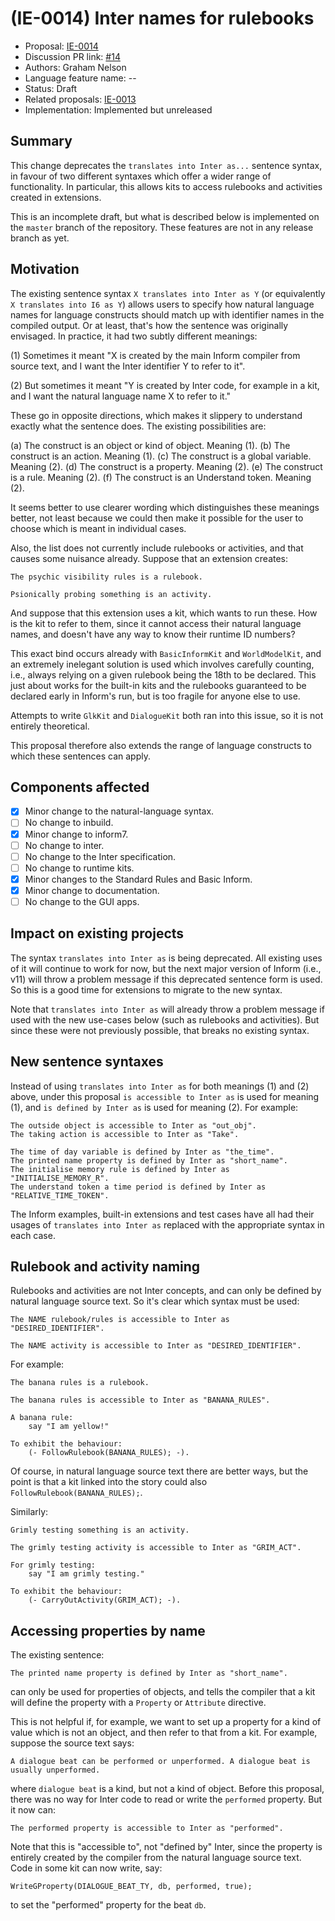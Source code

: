 # (IE-0014) Inter names for rulebooks

* Proposal: [IE-0014](0014-inter-names-for-rulebooks.md)
* Discussion PR link: [#14](https://github.com/ganelson/inform-evolution/pull/14)  
* Authors: Graham Nelson
* Language feature name: --
* Status: Draft
* Related proposals: [IE-0013](0013-annotations-for-kit-linking.md)
* Implementation: Implemented but unreleased

## Summary

This change deprecates the `translates into Inter as...` sentence syntax,
in favour of two different syntaxes which offer a wider range of functionality.
In particular, this allows kits to access rulebooks and activities created in
extensions.

This is an incomplete draft, but what is described below is implemented on
the `master` branch of the repository. These features are not in any release
branch as yet.

## Motivation

The existing sentence syntax `X translates into Inter as Y` (or equivalently
`X translates into I6 as Y`) allows users to specify how natural language
names for language constructs should match up with identifier names in the
compiled output. Or at least, that's how the sentence was originally envisaged.
In practice, it had two subtly different meanings:

(1) Sometimes it meant "X is created by the main Inform compiler from source
text, and I want the Inter identifier Y to refer to it".

(2) But sometimes it meant "Y is created by Inter code, for example in a kit,
and I want the natural language name X to refer to it."

These go in opposite directions, which makes it slippery to understand
exactly what the sentence does. The existing possibilities are:

(a) The construct is an object or kind of object. Meaning (1).
(b) The construct is an action. Meaning (1).
(c) The construct is a global variable. Meaning (2).
(d) The construct is a property. Meaning (2).
(e) The construct is a rule. Meaning (2).
(f) The construct is an Understand token. Meaning (2).

It seems better to use clearer wording which distinguishes these meanings
better, not least because we could then make it possible for the user to
choose which is meant in individual cases.

Also, the list does not currently include rulebooks or activities, and that
causes some nuisance already. Suppose that an extension creates:

	The psychic visibility rules is a rulebook.
	
	Psionically probing something is an activity.

And suppose that this extension uses a kit, which wants to run these. How is
the kit to refer to them, since it cannot access their natural language names,
and doesn't have any way to know their runtime ID numbers?

This exact bind occurs already with `BasicInformKit` and `WorldModelKit`, and
an extremely inelegant solution is used which involves carefully counting,
i.e., always relying on a given rulebook being the 18th to be declared. This
just about works for the built-in kits and the rulebooks guaranteed to be
declared early in Inform's run, but is too fragile for anyone else to use.

Attempts to write `GlkKit` and `DialogueKit` both ran into this issue, so
it is not entirely theoretical.

This proposal therefore also extends the range of language constructs to
which these sentences can apply.

## Components affected

- [x] Minor change to the natural-language syntax.
- [ ] No change to inbuild.
- [x] Minor change to inform7.
- [ ] No change to inter.
- [ ] No change to the Inter specification.
- [ ] No change to runtime kits.
- [x] Minor changes to the Standard Rules and Basic Inform.
- [x] Minor change to documentation.
- [ ] No change to the GUI apps.

## Impact on existing projects

The syntax `translates into Inter as` is being deprecated. All existing uses
of it will continue to work for now, but the next major version of Inform (i.e.,
v11) will throw a problem message if this deprecated sentence form is used.
So this is a good time for extensions to migrate to the new syntax.

Note that `translates into Inter as` will already throw a problem message if used
with the new use-cases below (such as rulebooks and activities). But since these
were not previously possible, that breaks no existing syntax.

## New sentence syntaxes

Instead of using `translates into Inter as` for both meanings (1) and (2) above,
under this proposal `is accessible to Inter as` is used for meaning (1), and
`is defined by Inter as` is used for meaning (2). For example:

	The outside object is accessible to Inter as "out_obj".
	The taking action is accessible to Inter as "Take".

	The time of day variable is defined by Inter as "the_time".
	The printed name property is defined by Inter as "short_name".
	The initialise memory rule is defined by Inter as "INITIALISE_MEMORY_R".
	The understand token a time period is defined by Inter as "RELATIVE_TIME_TOKEN".

The Inform examples, built-in extensions and test cases have all had their
usages of `translates into Inter as` replaced with the appropriate syntax in
each case.

## Rulebook and activity naming

Rulebooks and activities are not Inter concepts, and can only be defined by
natural language source text. So it's clear which syntax must be used:

	The NAME rulebook/rules is accessible to Inter as "DESIRED_IDENTIFIER".

	The NAME activity is accessible to Inter as "DESIRED_IDENTIFIER".

For example:

	The banana rules is a rulebook.

	The banana rules is accessible to Inter as "BANANA_RULES".

	A banana rule:
		say "I am yellow!"

	To exhibit the behaviour:
		(- FollowRulebook(BANANA_RULES); -).

Of course, in natural language source text there are better ways, but the
point is that a kit linked into the story could also `FollowRulebook(BANANA_RULES);`.

Similarly:

	Grimly testing something is an activity.

	The grimly testing activity is accessible to Inter as "GRIM_ACT".

	For grimly testing:
		say "I am grimly testing."

	To exhibit the behaviour:
		(- CarryOutActivity(GRIM_ACT); -).

## Accessing properties by name

The existing sentence:

	The printed name property is defined by Inter as "short_name".

can only be used for properties of objects, and tells the compiler that a
kit will define the property with a `Property` or `Attribute` directive.

This is not helpful if, for example, we want to set up a property for a kind
of value which is not an object, and then refer to that from a kit. For
example, suppose the source text says:

	A dialogue beat can be performed or unperformed. A dialogue beat is
	usually unperformed.

where `dialogue beat` is a kind, but not a kind of object. Before this
proposal, there was no way for Inter code to read or write the `performed`
property. But it now can:

	The performed property is accessible to Inter as "performed".

Note that this is "accessible to", not "defined by" Inter, since the
property is entirely created by the compiler from the natural language
source text. Code in some kit can now write, say:

	WriteGProperty(DIALOGUE_BEAT_TY, db, performed, true);

to set the "performed" property for the beat `db`.
